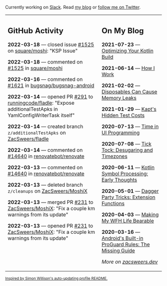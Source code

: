 Currently working on [Slack](https://slack.com/). Read [my blog](https://zacsweers.dev/) or [follow me on Twitter](https://twitter.com/ZacSweers).

<table><tr><td valign="top" width="60%">

## GitHub Activity
<!-- githubActivity starts -->
**2022-03-18** — closed issue [#1525](https://github.com/square/moshi/issues/1525) on [square/moshi](https://github.com/square/moshi): "KSP Issue"

**2022-03-18** — commented on [#1525](https://github.com/square/moshi/issues/1525#issuecomment-1072447987) in [square/moshi](https://github.com/square/moshi)

**2022-03-16** — commented on [#1621](https://github.com/bugsnag/bugsnag-android/pull/1621#issuecomment-1069292474) in [bugsnag/bugsnag-android](https://github.com/bugsnag/bugsnag-android)

**2022-03-14** — opened PR [#291](https://github.com/runningcode/fladle/pull/291) to [runningcode/fladle](https://github.com/runningcode/fladle): "Expose additionalTestApks in YamlConfigWriterTask itself"

**2022-03-14** — created branch `z/additionalTestApks` on [ZacSweers/fladle](https://github.com/ZacSweers/fladle)

**2022-03-14** — commented on [#14640](https://github.com/renovatebot/renovate/issues/14640#issuecomment-1066439249) in [renovatebot/renovate](https://github.com/renovatebot/renovate)

**2022-03-13** — commented on [#14640](https://github.com/renovatebot/renovate/issues/14640#issuecomment-1066178042) in [renovatebot/renovate](https://github.com/renovatebot/renovate)

**2022-03-13** — deleted branch `z/cleanups` on [ZacSweers/MoshiX](https://github.com/ZacSweers/MoshiX)

**2022-03-13** — merged PR [#231](https://github.com/ZacSweers/MoshiX/pull/231) to [ZacSweers/MoshiX](https://github.com/ZacSweers/MoshiX): "Fix a couple km warnings from its update"

**2022-03-13** — opened PR [#231](https://github.com/ZacSweers/MoshiX/pull/231) to [ZacSweers/MoshiX](https://github.com/ZacSweers/MoshiX): "Fix a couple km warnings from its update"
<!-- githubActivity ends -->
</td><td valign="top" width="40%">

## On My Blog
<!-- blog starts -->
**2021-07-23** — [Optimizing Your Kotlin Build](https://www.zacsweers.dev/optimizing-your-kotlin-build/)

**2021-06-14** — [How I Work](https://www.zacsweers.dev/how-i-work/)

**2021-02-02** — [Disposables Can Cause Memory Leaks](https://www.zacsweers.dev/disposables-can-cause-memory-leaks/)

**2021-01-29** — [Kapt's Hidden Test Costs](https://www.zacsweers.dev/kapts-hidden-test-costs/)

**2020-07-13** — [Time in UI Programming](https://www.zacsweers.dev/time-in-ui/)

**2020-07-08** — [Tick Tock: Desugaring and Timezones](https://www.zacsweers.dev/ticktock-desugaring-timezones/)

**2020-06-11** — [Kotlin Symbol Processing: Early Thoughts](https://www.zacsweers.dev/kotlin-symbol-processor-early-thoughts/)

**2020-05-01** — [Dagger Party Tricks: Extension Functions](https://www.zacsweers.dev/dagger-party-tricks-extension-functions/)

**2020-04-03** — [Making My WFH Life Bearable](https://www.zacsweers.dev/making-wfh-life-bearable/)

**2020-03-16** — [Android's Built-in ProGuard Rules: The Missing Guide](https://www.zacsweers.dev/android-proguard-rules/)
<!-- blog ends -->
_More on [zacsweers.dev](https://zacsweers.dev/)_
</td></tr></table>

<sub><a href="https://simonwillison.net/2020/Jul/10/self-updating-profile-readme/">Inspired by Simon Willison's auto-updating profile README.</a></sub>